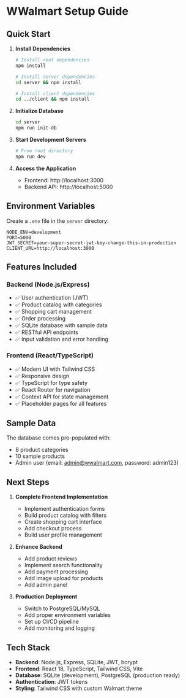 # WWalmart Setup Guide

## Quick Start

1. **Install Dependencies**
   ```bash
   # Install root dependencies
   npm install
   
   # Install server dependencies
   cd server && npm install
   
   # Install client dependencies
   cd ../client && npm install
   ```

2. **Initialize Database**
   ```bash
   cd server
   npm run init-db
   ```

3. **Start Development Servers**
   ```bash
   # From root directory
   npm run dev
   ```

4. **Access the Application**
   - Frontend: http://localhost:3000
   - Backend API: http://localhost:5000

## Environment Variables

Create a `.env` file in the `server` directory:
```
NODE_ENV=development
PORT=5000
JWT_SECRET=your-super-secret-jwt-key-change-this-in-production
CLIENT_URL=http://localhost:3000
```

## Features Included

### Backend (Node.js/Express)
- ✅ User authentication (JWT)
- ✅ Product catalog with categories
- ✅ Shopping cart management
- ✅ Order processing
- ✅ SQLite database with sample data
- ✅ RESTful API endpoints
- ✅ Input validation and error handling

### Frontend (React/TypeScript)
- ✅ Modern UI with Tailwind CSS
- ✅ Responsive design
- ✅ TypeScript for type safety
- ✅ React Router for navigation
- ✅ Context API for state management
- ✅ Placeholder pages for all features

## Sample Data

The database comes pre-populated with:
- 8 product categories
- 10 sample products
- Admin user (email: admin@wwalmart.com, password: admin123)

## Next Steps

1. **Complete Frontend Implementation**
   - Implement authentication forms
   - Build product catalog with filters
   - Create shopping cart interface
   - Add checkout process
   - Build user profile management

2. **Enhance Backend**
   - Add product reviews
   - Implement search functionality
   - Add payment processing
   - Add image upload for products
   - Add admin panel

3. **Production Deployment**
   - Switch to PostgreSQL/MySQL
   - Add proper environment variables
   - Set up CI/CD pipeline
   - Add monitoring and logging

## Tech Stack

- **Backend**: Node.js, Express, SQLite, JWT, bcrypt
- **Frontend**: React 18, TypeScript, Tailwind CSS, Vite
- **Database**: SQLite (development), PostgreSQL (production ready)
- **Authentication**: JWT tokens
- **Styling**: Tailwind CSS with custom Walmart theme 